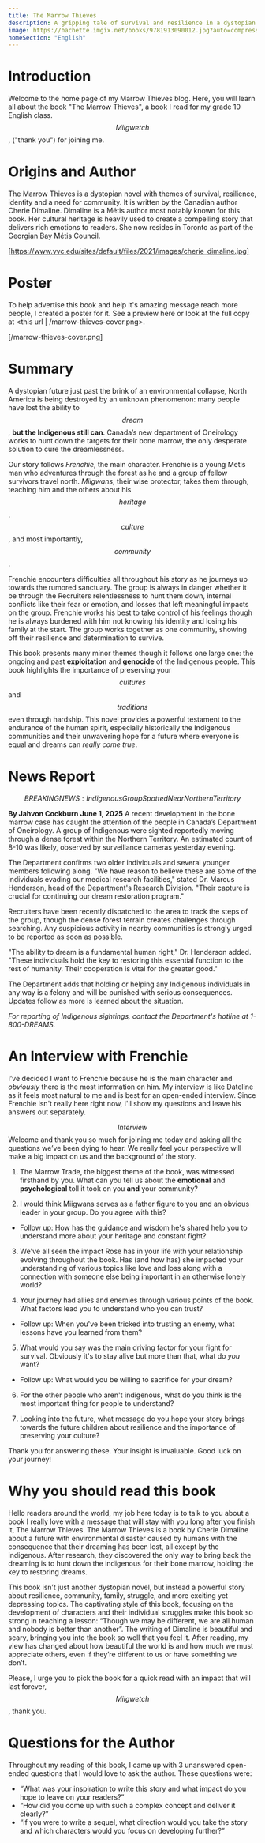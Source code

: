 ```yaml
---
title: The Marrow Thieves
description: A gripping tale of survival and resilience in a dystopian world.
image: https://hachette.imgix.net/books/9781913090012.jpg?auto=compress&w=2048&h=1024&fit=crop&fm=jpg
homeSection: "English"
---
```


# Introduction
Welcome to the home page of my Marrow Thieves blog. Here, you will learn all about the book "The Marrow Thieves", a book I read for my grade 10 English class. $$Miigwetch$$, ("thank you") for joining me.

# Origins and Author
The Marrow Thieves is a dystopian novel with themes of survival, resilience, identity and a need for community. It is written by the Canadian author Cherie Dimaline. Dimaline is a Métis author most notably known for this book. Her cultural heritage is heavily used to create a compelling story that delivers rich emotions to readers. She now resides in Toronto as part of the Georgian Bay Métis Council.

[https://www.vvc.edu/sites/default/files/2021/images/cherie_dimaline.jpg]

# Poster
To help advertise this book and help it's amazing message reach more people, I created a poster for it. See a preview here or look at the full copy at <this url | /marrow-thieves-cover.png>.

[/marrow-thieves-cover.png]

# Summary
A dystopian future just past the brink of an environmental collapse, North America is being destroyed by an unknown phenomenon: many people have lost the ability to $$dream$$, **but the Indigenous still can**. Canada’s new department of Oneirology works to hunt down the targets for their bone marrow, the only desperate solution to cure the dreamlessness.

Our story follows *Frenchie*, the main character. Frenchie is a young Metis man who adventures through the forest as he and a group of fellow survivors travel north. *Miigwans*, their wise protector, takes them through, teaching him and the others about his $$heritage$$, $$culture$$, and most importantly, $$community$$.

Frenchie encounters difficulties all throughout his story as he journeys up towards the rumored sanctuary. The group is always in danger whether it be through the Recruiters relentlessness to hunt them down, internal conflicts like their fear or emotion, and losses that left meaningful impacts on the group. Frenchie works his best to take control of his feelings though he is always burdened with him not knowing his identity and losing his family at the start. The group works together as one community, showing off their resilience and determination to survive.

This book presents many minor themes though it follows one large one: the ongoing and past __exploitation__ and __genocide__ of the Indigenous people. This book highlights the importance of preserving your $$cultures$$ and $$traditions$$ even through hardship. This novel provides a powerful testament to the endurance of the human spirit, especially historically the Indigenous communities and their unwavering hope for a future where everyone is equal and dreams can *really come true*.

# News Report
$$BREAKING NEWS: Indigenous Group Spotted Near Northern Territory$$

**By Jahvon Cockburn**
**June 1, 2025**
A recent development in the bone marrow case has caught the attention of the people in Canada’s Department of Oneirology. A group of Indigenous were sighted reportedly moving through a dense forest within the Northern Territory. An estimated count of 8-10 was likely, observed by surveillance cameras yesterday evening.

The Department confirms two older individuals and several younger members following along. "We have reason to believe these are some of the individuals evading our medical research facilities," stated Dr. Marcus Henderson, head of the Department's Research Division. "Their capture is crucial for continuing our dream restoration program."

Recruiters have been recently dispatched to the area to track the steps of the group, though the dense forest terrain creates challenges through searching. Any suspicious activity in nearby communities is strongly urged to be reported as soon as possible.

"The ability to dream is a fundamental human right," Dr. Henderson added. "These individuals hold the key to restoring this essential function to the rest of humanity. Their cooperation is vital for the greater good."

The Department adds that holding or helping any Indigenous individuals in any way is a felony and will be punished with serious consequences. Updates follow as more is learned about the situation.

*For reporting of Indigenous sightings, contact the Department's hotline at 1-800-DREAMS.*

# An Interview with Frenchie
I’ve decided I want to Frenchie because he is the main character and *obviously* there is the most information on him. My interview is like Dateline as it feels most natural to me and is best for an open-ended interview. Since Frenchie isn't really here right now, I'll show my questions and leave his answers out separately.

$$Interview$$
Welcome and thank you so much for joining me today and asking all the questions we’ve been dying to hear. We really feel your perspective will make a big impact on us and the background of the story.

1. The Marrow Trade, the biggest theme of the book, was witnessed firsthand by you. What can you tell us about the **emotional** and **psychological** toll it took on you __and__ your community?

2. I would think Miigwans serves as a father figure to you and an obvious leader in your group. Do you agree with this?
- Follow up: How has the guidance and wisdom he's shared help you to understand more about your heritage and constant fight?

3. We've all seen the impact Rose has in your life with your relationship evolving throughout the book. Has (and how has) she impacted your understanding of various topics like love and loss along with a connection with someone else being important in an otherwise lonely world?

4. Your journey had allies and enemies through various points of the book. What factors lead you to understand who you can trust?
- Follow up: When you've been tricked into trusting an enemy, what lessons have you learned from them?

5. What would you say was the main driving factor for your fight for survival. Obviously it's to stay alive but more than that, what do *you* want?
- Follow up: What would you be willing to sacrifice for your dream?

6. For the other people who aren't indigenous, what do you think is the most important thing for people to understand?

7. Looking into the future, what message do you hope your story brings towards the future children about resilience and the importance of preserving your culture?

Thank you for answering these. Your insight is invaluable. Good luck on your journey!

# Why you should read this book
Hello readers around the world, my job here today is to talk to you about a book I really love with a message that will stay with you long after you finish it, The Marrow Thieves. The Marrow Thieves is a book by Cherie Dimaline about a future with environmental disaster caused by humans with the consequence that their dreaming has been lost, all except by the indigenous. After research, they discovered the only way to bring back the dreaming is to hunt down the indigenous for their bone marrow, holding the key to restoring dreams.

This book isn’t just another dystopian novel, but instead a powerful story about resilience, community, family, struggle, and more exciting yet depressing topics. The captivating style of this book, focusing on the development of characters and their individual struggles make this book so strong in teaching a lesson: “Though we may be different, we are all human and nobody is better than another”. The writing of Dimaline is beautiful and scary, bringing you into the book so well that you feel it. After reading, my view has changed about how beautiful the world is and how much we must appreciate others, even if they’re different to us or have something we don’t.

Please, I urge you to pick the book for a quick read with an impact that will last forever, $$Miigwetch$$, thank you.

# Questions for the Author
Throughout my reading of this book, I came up with 3 unanswered open-ended questions that I would love to ask the author. These questions were:
- “What was your inspiration to write this story and what impact do you hope to leave on your readers?”
- “How did you come up with such a complex concept and deliver it clearly?”
- “If you were to write a sequel, what direction would you take the story and which characters would you focus on developing further?”